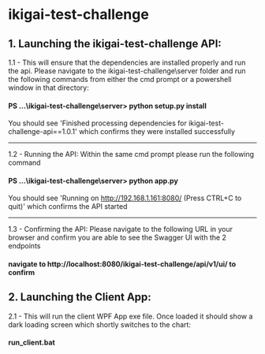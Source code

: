 # ikigai-test-challenge

## 1. Launching the ikigai-test-challenge API:

1.1 - This will ensure that the dependencies are installed properly and run the api. Please navigate to the ikigai-test-challenge\server folder and run the following commands from either the cmd prompt or a powershell window in that directory:

#### PS ...\ikigai-test-challenge\server> python setup.py install

You should see 'Finished processing dependencies for ikigai-test-challenge-api==1.0.1' which confirms they were installed successfully

------------------------------------------------------------------------------------------------------------------------------------------------------------------------
1.2 - Running the API: Within the same cmd prompt please run the following command

#### PS ...\ikigai-test-challenge\server> python app.py

You should see 'Running on http://192.168.1.161:8080/ (Press CTRL+C to quit)' which confirms the API started

------------------------------------------------------------------------------------------------------------------------------------------------------------------------

1.3 - Confirming the API: Please navigate to the following URL in your browser and confirm you are able to see the Swagger UI with the 2 endpoints

#### navigate to http://localhost:8080/ikigai-test-challenge/api/v1/ui/ to confirm

## 2. Launching the Client App:

2.1 - This will run the client WPF App exe file. Once loaded it should show a dark loading screen which shortly switches to the chart:

#### run_client.bat
